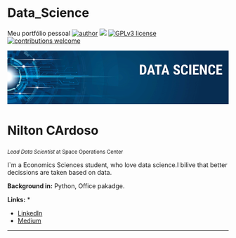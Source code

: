 # Data_Science
Meu portfólio pessoal
[![author](https://img.shields.io/badge/author-carlosfab-red.svg)](https://www.linkedin.com/in/carlosfab) [![](https://img.shields.io/badge/python-3.7+-blue.svg)](https://www.python.org/downloads/release/python-365/) [![GPLv3 license](https://img.shields.io/badge/License-GPLv3-blue.svg)](http://perso.crans.org/besson/LICENSE.html) [![contributions welcome](https://img.shields.io/badge/contributions-welcome-brightgreen.svg?style=flat)](https://github.com/carlosfab/data_science/issues)

<p align="center">
  <img src="banner.png" >
</p>

# Nilton CArdoso
<sub>*Lead Data Scientist* at Space Operations Center</sub>

I`m a Economics Sciences student, who love data science.I bilive that better decissions are taken based on data.



**Background in:** Python, Office pakadge.

**Links:**
* 
* [LinkedIn](https://www.linkedin.com/in/nilton-cardoso-91931b107)
* [Medium](https://www.medium.com)






---

